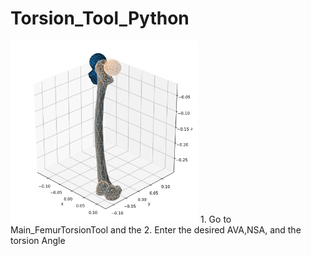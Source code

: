 # Torsion_Tool_Python
<img src=".github/ThumbNailForGit.png" width="300" >
1. Go to Main_FemurTorsionTool and the 
2. Enter the desired AVA,NSA, and the torsion Angle
